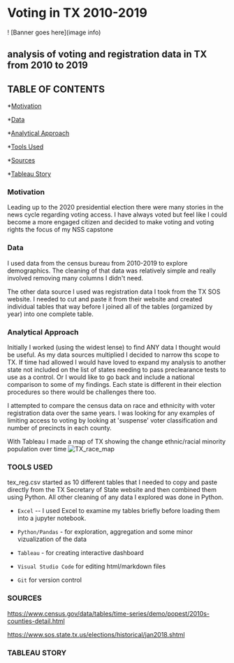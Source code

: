 # Voting in TX 2010-2019
! [Banner goes here](image info)

## analysis of voting and registration data in TX from 2010 to 2019

## TABLE OF CONTENTS
*[Motivation](#motivation) 

*[Data](#data)

*[Analytical Approach](#analytical-approach) 

*[Tools Used](#tools-used) 

*[Sources](#sources)


*[Tableau Story](#tableau-story)

### Motivation 
Leading up to the 2020 presidential election there were many stories in the news cycle regarding voting access. I have always voted but feel like I could become a more engaged citizen and decided to make voting and voting rights the focus of my NSS capstone

### Data
I used data from the census bureau from 2010-2019
to explore demographics. The cleaning of that data was relatively simple and really involved removing many columns I didn't need. 

The other data source I used was registration data I took from the TX SOS website.  I needed to cut and paste it from their website and created individual tables that way before I joined all of the tables (orgamized by year) into one complete table.

### Analytical Approach
Initially I worked (using the widest lense) to find ANY data I thought would be useful.  As my data sources multiplied I decided to narrow ths scope to TX.  If time had allowed I would have loved to expand my analysis to another state not included on the list of states needing to pass preclearance tests to use as a control.  Or I would like to go back and include a national comparison to some of my findings. Each state is different in their election procedures so there would be challenges there too. 

I attempted to compare the census data on race and ethnicity with voter registration data over the same years. I was looking for any examples of limiting access to voting by looking at 'suspense' voter classification and number of precincts in each county.  

With Tableau I made a map of TX showing the change ethnic/racial minority population over time
![TX_race_map](.images/statemap_race.png)

### TOOLS USED

 tex_reg.csv started as 10 different tables that I needed to copy and paste directly from the TX Secretary of State website and then combined them using Python. All other cleaning of any data I explored was done in Python. 
- `Excel` -- I used Excel to examine my tables briefly before loading them into a jupyter notebook.

- `Python/Pandas` - for exploration, aggregation and some minor vizualization of the data

- `Tableau` - for creating interactive dashboard

- `Visual Studio Code` for editing html/markdown files

- `Git` for version control

### SOURCES

https://www.census.gov/data/tables/time-series/demo/popest/2010s-counties-detail.html

https://www.sos.state.tx.us/elections/historical/jan2018.shtml

### TABLEAU STORY